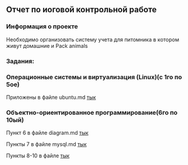 ## Отчет по иоговой контрольной работе

### Информация о проекте
Необходимо организовать систему учета для питомника в котором живут домашние и Pack animals

### Задания:

### Операционные системы и виртуализация (Linux)(c 1го по 5ое)

Приложены в файле ubuntu.md [тык](src/com/controllwork/linux/ubuntu.md)

### Объектно-ориентированное программирование(6го по 10ый)

Пункт 6 в файле diagram.md [тык](src/com/controllwork/diagram/diagram.md)

Пункты 7 в файле mysql.md [тык](src/com/controllwork/mysql/mysql.md)

Пункты 8-10 в файле [тык](src/com/controllwork/instruction/instruction.md)